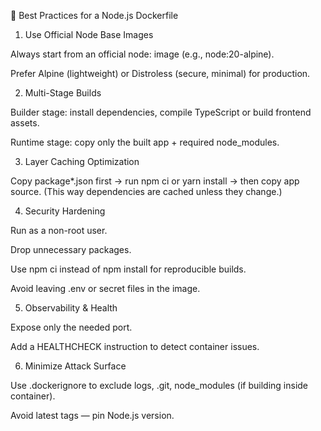 🔑 Best Practices for a Node.js Dockerfile

1. Use Official Node Base Images

Always start from an official node:<version> image (e.g., node:20-alpine).

Prefer Alpine (lightweight) or Distroless (secure, minimal) for production.

2. Multi-Stage Builds

Builder stage: install dependencies, compile TypeScript or build frontend assets.

Runtime stage: copy only the built app + required node_modules.

3. Layer Caching Optimization

Copy package*.json first → run npm ci or yarn install → then copy app source.
(This way dependencies are cached unless they change.)

4. Security Hardening

Run as a non-root user.

Drop unnecessary packages.

Use npm ci instead of npm install for reproducible builds.

Avoid leaving .env or secret files in the image.

5. Observability & Health

Expose only the needed port.

Add a HEALTHCHECK instruction to detect container issues.

6. Minimize Attack Surface

Use .dockerignore to exclude logs, .git, node_modules (if building inside container).

Avoid latest tags — pin Node.js version.